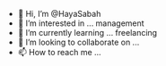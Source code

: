 - 👋 Hi, I’m @HayaSabah
- 👀 I’m interested in ... management
- 🌱 I’m currently learning ... freelancing
- 💞️ I’m looking to collaborate on ...
- 📫 How to reach me ...

<!---
HayaSabah/HayaSabah is a ✨ special ✨ repository because its `README.md` (this file) appears on your GitHub profile.
You can click the Preview link to take a look at your changes.
--->
